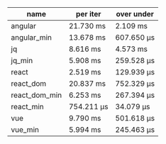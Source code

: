 | name          | per iter    | over under  |
| ------------- | ----------- | ----------- |
| angular       | 21.730 ms   | 2.109 ms    |
| angular_min   | 13.678 ms   | 607.650 μs |
| jq            | 8.616 ms    | 4.573 ms    |
| jq_min        | 5.908 ms    | 259.528 μs |
| react         | 2.519 ms    | 129.939 μs |
| react_dom     | 20.837 ms   | 752.329 μs |
| react_dom_min | 6.253 ms    | 267.394 μs |
| react_min     | 754.211 μs | 34.079 μs  |
| vue           | 9.790 ms    | 501.618 μs |
| vue_min       | 5.994 ms    | 245.463 μs |

